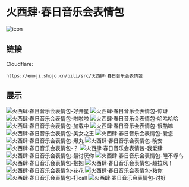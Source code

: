 # 火西肆·春日音乐会表情包
![icon](https://emoji.shojo.cn/bili/src/火西肆·春日音乐会表情包/icon.png)
## 链接
Cloudflare:
```
https://emoji.shojo.cn/bili/src/火西肆·春日音乐会表情包
```
## 展示
![火西肆·春日音乐会表情包-好开星](https://emoji.shojo.cn/bili/src/火西肆·春日音乐会表情包/火西肆·春日音乐会表情包-好开星.png)
![火西肆·春日音乐会表情包-惊讶](https://emoji.shojo.cn/bili/src/火西肆·春日音乐会表情包/火西肆·春日音乐会表情包-惊讶.png)
![火西肆·春日音乐会表情包-啦啦啦](https://emoji.shojo.cn/bili/src/火西肆·春日音乐会表情包/火西肆·春日音乐会表情包-啦啦啦.png)
![火西肆·春日音乐会表情包-哈哈哈哈](https://emoji.shojo.cn/bili/src/火西肆·春日音乐会表情包/火西肆·春日音乐会表情包-哈哈哈哈.png)
![火西肆·春日音乐会表情包-加载中](https://emoji.shojo.cn/bili/src/火西肆·春日音乐会表情包/火西肆·春日音乐会表情包-加载中.png)
![火西肆·春日音乐会表情包-很酷嘛](https://emoji.shojo.cn/bili/src/火西肆·春日音乐会表情包/火西肆·春日音乐会表情包-很酷嘛.png)
![火西肆·春日音乐会表情包-美女之王](https://emoji.shojo.cn/bili/src/火西肆·春日音乐会表情包/火西肆·春日音乐会表情包-美女之王.png)
![火西肆·春日音乐会表情包-爱您](https://emoji.shojo.cn/bili/src/火西肆·春日音乐会表情包/火西肆·春日音乐会表情包-爱您.png)
![火西肆·春日音乐会表情包-爆丸](https://emoji.shojo.cn/bili/src/火西肆·春日音乐会表情包/火西肆·春日音乐会表情包-爆丸.png)
![火西肆·春日音乐会表情包-晚安](https://emoji.shojo.cn/bili/src/火西肆·春日音乐会表情包/火西肆·春日音乐会表情包-晚安.png)
![火西肆·春日音乐会表情包-？](https://emoji.shojo.cn/bili/src/火西肆·春日音乐会表情包/火西肆·春日音乐会表情包-？.png)
![火西肆·春日音乐会表情包-我爱肆](https://emoji.shojo.cn/bili/src/火西肆·春日音乐会表情包/火西肆·春日音乐会表情包-我爱肆.png)
![火西肆·春日音乐会表情包-最讨厌你](https://emoji.shojo.cn/bili/src/火西肆·春日音乐会表情包/火西肆·春日音乐会表情包-最讨厌你.png)
![火西肆·春日音乐会表情包-睡不啄鸟](https://emoji.shojo.cn/bili/src/火西肆·春日音乐会表情包/火西肆·春日音乐会表情包-睡不啄鸟.png)
![火西肆·春日音乐会表情包-抱抱](https://emoji.shojo.cn/bili/src/火西肆·春日音乐会表情包/火西肆·春日音乐会表情包-抱抱.png)
![火西肆·春日音乐会表情包-超拉风！](https://emoji.shojo.cn/bili/src/火西肆·春日音乐会表情包/火西肆·春日音乐会表情包-超拉风！.png)
![火西肆·春日音乐会表情包-花花](https://emoji.shojo.cn/bili/src/火西肆·春日音乐会表情包/火西肆·春日音乐会表情包-花花.png)
![火西肆·春日音乐会表情包-粘你](https://emoji.shojo.cn/bili/src/火西肆·春日音乐会表情包/火西肆·春日音乐会表情包-粘你.png)
![火西肆·春日音乐会表情包-打call](https://emoji.shojo.cn/bili/src/火西肆·春日音乐会表情包/火西肆·春日音乐会表情包-打call.png)
![火西肆·春日音乐会表情包-讨好](https://emoji.shojo.cn/bili/src/火西肆·春日音乐会表情包/火西肆·春日音乐会表情包-讨好.png)
